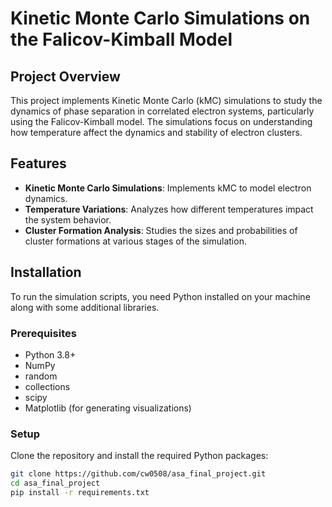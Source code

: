 # Kinetic Monte Carlo Simulations on the Falicov-Kimball Model

## Project Overview
This project implements Kinetic Monte Carlo (kMC) simulations to study the dynamics of phase separation in correlated electron systems, particularly using the Falicov-Kimball model. The simulations focus on understanding how temperature affect the dynamics and stability of electron clusters.

## Features
- **Kinetic Monte Carlo Simulations**: Implements kMC to model electron dynamics.
- **Temperature Variations**: Analyzes how different temperatures impact the system behavior.
- **Cluster Formation Analysis**: Studies the sizes and probabilities of cluster formations at various stages of the simulation.

## Installation
To run the simulation scripts, you need Python installed on your machine along with some additional libraries.

### Prerequisites
- Python 3.8+
- NumPy
- random
- collections
- scipy
- Matplotlib (for generating visualizations)

### Setup
Clone the repository and install the required Python packages:
```bash
git clone https://github.com/cw0508/asa_final_project.git
cd asa_final_project
pip install -r requirements.txt
